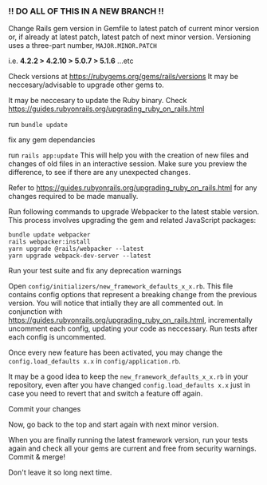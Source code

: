 ### !! DO ALL OF THIS IN A NEW BRANCH !!

Change Rails gem version in Gemfile to latest patch of current minor version or, if already at latest patch, latest patch of next minor version. Versioning uses a three-part number, `MAJOR.MINOR.PATCH`

i.e.     **4.2.2    >    4.2.10    >    5.0.7    >    5.1.6**    ...etc

Check versions at https://rubygems.org/gems/rails/versions
It may be neccesary/advisable to upgrade other gems to.

It may be neccesary to update the Ruby binary.
Check https://guides.rubyonrails.org/upgrading_ruby_on_rails.html

run `bundle update`

fix any gem dependancies

run `rails app:update`
This will help you with the creation of new files and changes of old files in an interactive session. Make sure you preview the difference, to see if there are any unexpected changes.

Refer to https://guides.rubyonrails.org/upgrading_ruby_on_rails.html for any changes required to be made manually.

Run following commands to upgrade Webpacker to the latest stable version. This process involves upgrading the gem and related JavaScript packages:

```
bundle update webpacker
rails webpacker:install
yarn upgrade @rails/webpacker --latest
yarn upgrade webpack-dev-server --latest
```

Run your test suite and fix any deprecation warnings

Open `config/initializers/new_framework_defaults_x_x.rb`. This file contains config options that represent a breaking change from the previous version. You will notice that intially they are all commented out. In conjunction with https://guides.rubyonrails.org/upgrading_ruby_on_rails.html, incrementally uncomment each config, updating your code as neccessary. Run tests after each config is uncommented.

Once every new feature has been activated, you may change the `config.load_defaults x.x` in `config/application.rb`.

It may be a good idea to keep the `new_framework_defaults_x_x.rb` in your repository, even after you have changed `config.load_defaults x.x` just in case you need to revert that and switch a feature off again.

Commit your changes

Now, go back to the top and start again with next minor version.

When you are finally running the latest framework version, run your tests again and check all your gems are current and free from security warnings. Commit & merge!

Don't leave it so long next time.
